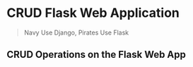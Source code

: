 CRUD Flask Web Application
==========================

> Navy Use Django, Pirates Use Flask

CRUD Operations on the Flask Web App
------------------------------------



